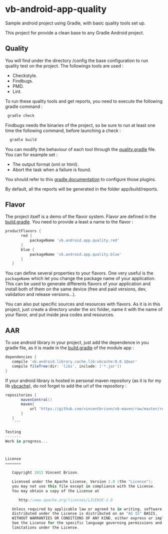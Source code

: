 vb-android-app-quality
======================

Sample android project using Gradle, with basic quality tools set up. 

This project for provide a clean base to any Gradle Android project.

Quality
-------
You will find under the directory /config the base configuration to run quality test on the project.
The followings tools are used :
 - Checkstyle.
 - Findbugs.
 - PMD.
 - Lint.
 
To run these quality tools and get reports, you need to execute the following gradle command :

 ```bash
  gradle check
  ```

Findbugs needs the binaries of the project, so be sure to run at least one time the following command, before launching a check :
 
 ```bash
   gradle build
 ```
 
You can modify the behaviour of each tool through the [quality.gradle](config/quality.gradle) file.
You can for example set :
 - The output format (xml or html).
 - Abort the task when a failure is found.
 
You should refer to this [gradle documentation](http://www.gradle.org/docs/current/userguide/userguide.html) to configure those plugins.

By default, all the reports will be generated in the folder app/build/reports.

Flavor
------
The project itself is a demo of the flavor system. Flavor are defined in the [build.gradle](app/build.gradle).
You need to provide a least a name to the flavor : 

 ```gradle
 productFlavors {
        red {
            packageName 'vb.android.app.quality.red'
        }
        blue {
            packageName 'vb.android.app.quality.blue'
        }
    }
 ```
You can define several properties to your flavors. One very useful is the `packageName` which let you
change the package name of your application. This can be used to generate differents flavors of 
your application and install both of them on the same device (free and paid versions, dev, validation and release versions...).

You can also put specific sources and resources with flavors. As it is in this project, just create
a directory under the src folder, name it with the name of your flavor, and put inside java codes and resources.

AAR
---
To use android library in your project, just add the dependence in you gradle file, as it is made in
the [build.gradle](app/build.gradle) of the module app :

 ```gradle
dependencies {
    compile 'vb.android.library.cache.lib:vbcache:0.0.1@aar'
    compile fileTree(dir: 'libs', include: ['*.jar'])
}
 ```

If your android library is hosted in personal maven repository (as it is for my lib [vbcache](https://github.com/vincentbrison/vb-android-library-cache)),
do not forget to add the url of the repository :

 ```gradle
repositories {
        mavenCentral()
        maven{
            url 'https://github.com/vincentbrison/vb-maven/raw/master/release/'
        }
    }
     ```

Testing
-------
Work in progress...
 


License
=======

    Copyright 2013 Vincent Brison.

    Licensed under the Apache License, Version 2.0 (the "License");
    you may not use this file except in compliance with the License.
    You may obtain a copy of the License at

       http://www.apache.org/licenses/LICENSE-2.0

    Unless required by applicable law or agreed to in writing, software
    distributed under the License is distributed on an "AS IS" BASIS,
    WITHOUT WARRANTIES OR CONDITIONS OF ANY KIND, either express or implied.
    See the License for the specific language governing permissions and
    limitations under the License.
